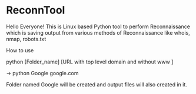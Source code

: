 # ReconnTool
Hello Everyone!
This is Linux based Python tool to perform Reconnaissance which is saving output from various methods of Reconnaissance 
like whois, nmap, robots.txt

How to use



python [Folder_name] [URL with top level domain and without www ]

-> python Google google.com


Folder named Google will be created and output files will also created in it.
